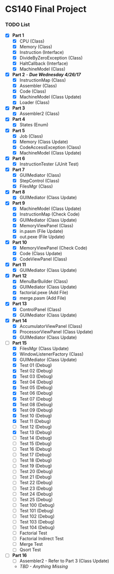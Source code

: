 # CS140 Final Project

### TODO List
- [x] **Part 1**
  - [x] CPU (Class)
  - [x] Memory (Class)
  - [x] Instruction (Interface)
  - [x] DivideByZeroException (Class)
  - [x] HaltCallback (Interface)
  - [x] MachineModel (Class)
- [x] **Part 2** - ***Due Wednesday 4/26/17***
  - [x] InstructionMap (Class)
  - [x] Assembler (Class)
  - [x] Code (Class)
  - [x] MachineModel (Class Update)
  - [x] Loader (Class)
- [x] **Part 3**
  - [x] Assembler2 (Class)
- [x] **Part 4**
  - [x] States (Enum)
- [x] **Part 5**
  - [x] Job (Class)
  - [x] Memory (Class Update)
  - [x] CodeAccessException (Class)
  - [x] MachineModel (Class Update)
- [x] **Part 6**
  - [x] InstructionTester (JUnit Test)
- [x] **Part 7**
  - [x] GUIMediator (Class)
  - [x] StepControl (Class)
  - [x] FilesMgr (Class)
- [x] **Part 8**
  - [x] GUIMediator (Class Update)
- [x] **Part 9**
  - [x] MachineModel (Class Update)
  - [x] InstructionMap (Check Code)
  - [x] GUIMediator (Class Update)
  - [x] MemoryViewPanel (Class)
  - [x] in.pasm (File Update)
  - [x] out.pexe (File Update)
- [x] **Part 10**
  - [x] MemoryViewPanel (Check Code)
  - [x] Code (Class Update)
  - [x] CodeViewPanel (Class)
- [x] **Part 11**
  - [x] GUIMediator (Class Update)
- [x] **Part 12**
  - [x] MenuBarBuilder (Class)
  - [x] GUIMediator (Class Update)
  - [x] factorial.pexe (Add File)
  - [x] merge.pasm (Add File)
- [x] **Part 13**
  - [x] ControlPanel (Class)
  - [x] GUIMediator (Class Update)
- [x] **Part 14**
  - [x] AccumulatorViewPanel (Class)
  - [x] ProcessorViewPanel (Class Update)
  - [x] GUIMediator (Class Update)
- [ ] **Part 15**
  - [x] FilesMgr (Class Update)
  - [x] WindowListenerFactory (Class)
  - [x] GUIMediator (Class Update)
  - [x] Test 01 (Debug)
  - [x] Test 02 (Debug)
  - [x] Test 03 (Debug)
  - [x] Test 04 (Debug)
  - [x] Test 05 (Debug)
  - [x] Test 06 (Debug)
  - [x] Test 07 (Debug)
  - [x] Test 08 (Debug)
  - [x] Test 09 (Debug)
  - [x] Test 10 (Debug)
  - [x] Test 11 (Debug)
  - [ ] Test 12 (Debug)
  - [x] Test 13 (Debug)
  - [ ] Test 14 (Debug)
  - [ ] Test 15 (Debug)
  - [ ] Test 16 (Debug)
  - [ ] Test 17 (Debug)
  - [ ] Test 18 (Debug)
  - [ ] Test 19 (Debug)
  - [ ] Test 20 (Debug)
  - [ ] Test 21 (Debug)
  - [ ] Test 22 (Debug)
  - [ ] Test 23 (Debug)
  - [ ] Test 24 (Debug)
  - [ ] Test 25 (Debug)
  - [ ] Test 100 (Debug)
  - [ ] Test 101 (Debug)
  - [ ] Test 102 (Debug)
  - [ ] Test 103 (Debug)
  - [ ] Test 104 (Debug)
  - [ ] Factorial Test
  - [ ] Factorial Indirect Test
  - [ ] Merge Test
  - [ ] Qsort Test
- [ ] **Part 16**
  - [ ] Assembler2 - Refer to Part 3 (Class Update)
  - *TBD - Anything Missing*
